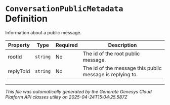 # `ConversationPublicMetadata` Definition

Information about a public message.

| Property | Type | Required | Description |
|----------|------|----------|-------------|
| rootId | `string` | No | The id of the root public message. |
| replyToId | `string` | No | The id of the message this public message is replying to. |

---

*This file was automatically generated by the Generate Genesys Cloud Platform API classes utility on 2025-04-24T15:04:25.587Z*